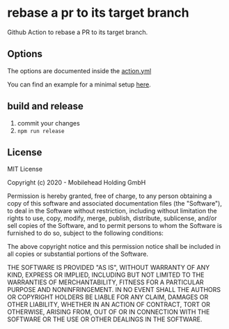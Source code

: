 # rebase a pr to its target branch

Github Action to rebase a PR to its target branch.

## Options

The options are documented inside the [action.yml](https://github.com/MobileheadHolding/github-action-rebase/blob/master/action.yml)

You can find an example for a minimal setup [here](https://github.com/MobileheadHolding/github-action-rebase/blob/master/.github/workflows/test.yaml).

## build and release

1. commit your changes
2. `npm run release`

## License ##

MIT License

Copyright (c) 2020 - Mobilehead Holding GmbH

Permission is hereby granted, free of charge, to any person obtaining a copy
of this software and associated documentation files (the "Software"), to deal
in the Software without restriction, including without limitation the rights
to use, copy, modify, merge, publish, distribute, sublicense, and/or sell
copies of the Software, and to permit persons to whom the Software is
furnished to do so, subject to the following conditions:

The above copyright notice and this permission notice shall be included in all
copies or substantial portions of the Software.

THE SOFTWARE IS PROVIDED "AS IS", WITHOUT WARRANTY OF ANY KIND, EXPRESS OR
IMPLIED, INCLUDING BUT NOT LIMITED TO THE WARRANTIES OF MERCHANTABILITY,
FITNESS FOR A PARTICULAR PURPOSE AND NONINFRINGEMENT. IN NO EVENT SHALL THE
AUTHORS OR COPYRIGHT HOLDERS BE LIABLE FOR ANY CLAIM, DAMAGES OR OTHER
LIABILITY, WHETHER IN AN ACTION OF CONTRACT, TORT OR OTHERWISE, ARISING FROM,
OUT OF OR IN CONNECTION WITH THE SOFTWARE OR THE USE OR OTHER DEALINGS IN THE
SOFTWARE.
